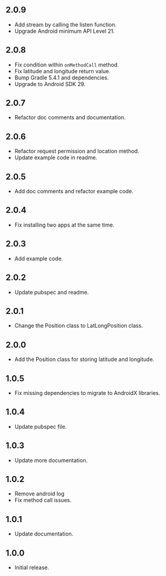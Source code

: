## 2.0.9

* Add stream by calling the listen function.
* Upgrade Android minimum API Level 21.

## 2.0.8

* Fix condition within `onMethodCall` method.
* Fix latitude and longitude return value.
* Bump Gradle 5.4.1 and dependencies.
* Upgrade to Android SDK 29.

## 2.0.7

* Refactor doc comments and documentation.

## 2.0.6

* Refactor request permission and location method.
* Update example code in readme.

## 2.0.5

* Add doc comments and refactor example code.

## 2.0.4

* Fix installing two apps at the same time.

## 2.0.3

* Add example code.

## 2.0.2

* Update pubspec and readme.

## 2.0.1

* Change the Position class to LatLongPosition class.

## 2.0.0

* Add the Position class for storing latitude and longitude.

## 1.0.5

* Fix missing dependencies to migrate to AndroidX libraries.

## 1.0.4

* Update pubspec file.

## 1.0.3

* Update more documentation.

## 1.0.2

* Remove android log
* Fix method call issues.

## 1.0.1

* Update documentation.


## 1.0.0

* Initial release.
